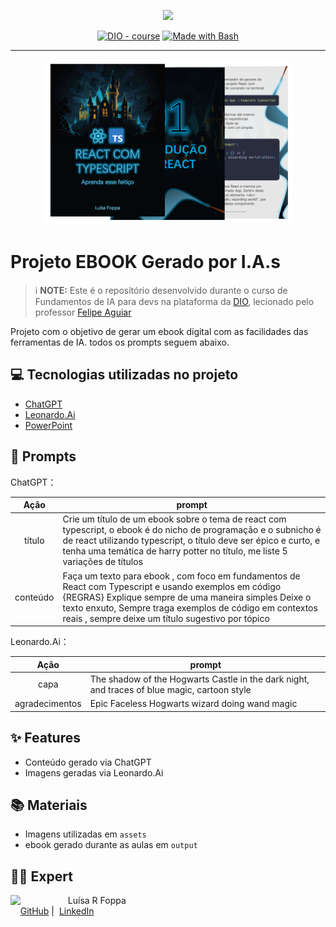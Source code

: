 <p align="center">
    <img width="100" src=".github/assets/banner.png">
</p>


<p align="center">
<a href="https://dio.me/"><img src="https://img.shields.io/badge/DIO-Course-28DA77?logo=youtube" alt="DIO - course"></a>
<a href="https://www.gnu.org/software/bash/" title="Go to Bash homepage"><img src="https://img.shields.io/badge/Prompt-Project-blue?logo=gnu-bash&amp;logoColor=white" alt="Made with Bash"></a></p>

-------


<p align="center">
<img 
    src="./assets/cover.png"
    width="400"  
/>
</p>

# Projeto EBOOK Gerado por I.A.s


 > ℹ️ **NOTE:** Este é o repositório desenvolvido durante o curso de Fundamentos de IA para devs na plataforma da [DIO](https://dio.me), lecionado pelo professor [Felipe Aguiar](https://github.com/felipeAguiarCode)

Projeto com o objetivo de gerar um ebook digital com as facilidades das ferramentas de IA. todos os prompts
seguem abaixo.

## 💻 Tecnologias utilizadas no projeto

- [ChatGPT](https://chat.openai.com/) 
- [Leonardo.Ai](https://leonardo.ai/)
- [PowerPoint](https://www.microsoft.com/en/microsoft-365/powerpoint)

## 🧠 Prompts


ChatGPT：

|   Ação   | prompt                                                                                                                                                                                                                                                                         |
| :------: | ------------------------------------------------------------------------------------------------------------------------------------------------------------------------------------------------------------------------------------------------------------------------------ |
|  título  | Crie um título de um ebook sobre o tema de react com typescript, o ebook é do nicho de programação e o subnicho é de react utilizando typescript, o título deve ser épico e curto, e tenha uma temática de harry potter no título, me liste 5 variações de títulos                                                        |
| conteúdo |Faça um texto para ebook , com foco em fundamentos de React com Typescript e usando exemplos em código  {REGRAS} Explique sempre de uma maneira simples Deixe o texto enxuto, Sempre traga exemplos de código em contextos reais , sempre deixe um título sugestivo por tópico |


Leonardo.Ai：

|  Ação  | prompt                                                                                 |
| :----: | -------------------------------------------------------------------------------------- |
| capa |  The shadow of the Hogwarts Castle in the dark night, and traces of blue magic, cartoon style|
| agradecimentos |  Epic Faceless Hogwarts wizard doing wand magic|

## ✨ Features

- Conteúdo gerado via ChatGPT
- Imagens geradas via Leonardo.Ai

## 📚 Materiais

- Imagens utilizadas em `assets`
- ebook gerado durante as aulas em `output`


## 👨‍💻 Expert

<p>
    <img 
      align=left 
      margin=10 
      width=80 
      src="https://avatars.githubusercontent.com/u/63079016?v=4"
    />
    <p>&nbsp&nbsp&nbspLuísa R Foppa<br>
    &nbsp&nbsp&nbsp
    <a href="https://github.com/Luisaarf">
    GitHub</a>&nbsp;|&nbsp;
    <a href="https://www.linkedin.com/in/luisa-rodrigues-foppa-513b9b182/">LinkedIn</a>
&nbsp; </p>
</p>
<br/><br/>
<p>

